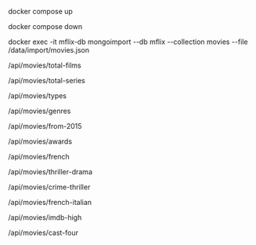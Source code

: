 <!-- Démarrer les services Docker (MongoDB et app) -->
docker compose up

<!-- Arrêter et supprimer les services Docker -->
docker compose down

<!-- commande docker pour importer les données dans la table  -->
docker exec -it mflix-db mongoimport --db mflix --collection movies --file /data/import/movies.json

<!-- Requete -->
<!-- Obtenez le nombre total de films. -->
/api/movies/total-films
<!-- Obtenez le nombre total de séries. -->
/api/movies/total-series
<!-- Obtenez les 2 différents types de contenu présents dans la collection movies. -->
/api/movies/types
<!-- Obtenez la liste des genres de contenus disponibles dans la collection movies. -->
/api/movies/genres
<!-- Récupérez les films depuis 2015 classés par ordre décroissant. -->
/api/movies/from-2015
<!-- Obtenez le nombre de films sortis depuis 2015 ayant remporté au moins 5 récompenses. -->
/api/movies/awards
<!-- Parmi ces films, indiquez le nombre de films disponibles en français. -->
/api/movies/french
<!-- Sélectionnez les films dont le genre est à la fois Thriller et Drama. -->
/api/movies/thriller-drama
<!-- Sélectionnez le titre et les genres des films dont le genre est Crime ou Thriller. -->
/api/movies/crime-thriller
<!-- Sélectionnez le titre et les langues des films disponibles en français et en italien. -->
/api/movies/french-italian
<!-- Sélectionnez le titre et le genre des films dont la note d'IMDB est supérieure à 9. -->
/api/movies/imdb-high
<!-- Affichez le nombre de contenus dont le nombre d'acteurs au casting est égal à 4. -->
/api/movies/cast-four
